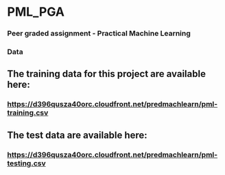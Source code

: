 # PML_PGA
### Peer graded assignment - Practical Machine Learning 
### Data 
## The training data for this project are available here:

### https://d396qusza40orc.cloudfront.net/predmachlearn/pml-training.csv

## The test data are available here:

### https://d396qusza40orc.cloudfront.net/predmachlearn/pml-testing.csv
